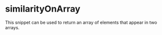 # similarityOnArray
This snippet can be used to return an array of elements that appear in two arrays.
